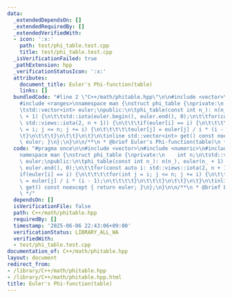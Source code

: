 ```yaml
---
data:
  _extendedDependsOn: []
  _extendedRequiredBy: []
  _extendedVerifiedWith:
  - icon: ':x:'
    path: test/phi_table.test.cpp
    title: test/phi_table.test.cpp
  _isVerificationFailed: true
  _pathExtension: hpp
  _verificationStatusIcon: ':x:'
  attributes:
    document_title: Euler's Phi-function(table)
    links: []
  bundledCode: "#line 2 \"C++/math/phitable.hpp\"\n\n#include <vector>\n#include <numeric>\n\
    #include <ranges>\nnamespace man {\nstruct phi_table {\nprivate:\n    int n;\n\
    \tstd::vector<int> euler;\npublic:\n\tphi_table(const int n_): n(n_), euler(n_\
    \ + 1) {\n\t\tstd::iota(euler.begin(), euler.end(), 0);\n\t\tfor(const auto i:\
    \ std::views::iota(2, n + 1)) {\n\t\t\tif(euler[i] == i) {\n\t\t\t\tfor(int j\
    \ = i; j <= n; j += i) {\n\t\t\t\t\teuler[j] = euler[j] / i * (i - 1);\n\t\t\t\
    \t}\n\t\t\t}\n\t\t}\n\t}\n\tinline std::vector<int> get() const noexcept { return\
    \ euler; }\n};\n}\n\n/**\n * @brief Euler's Phi-function(table)\n */\n"
  code: "#pragma once\n\n#include <vector>\n#include <numeric>\n#include <ranges>\n\
    namespace man {\nstruct phi_table {\nprivate:\n    int n;\n\tstd::vector<int>\
    \ euler;\npublic:\n\tphi_table(const int n_): n(n_), euler(n_ + 1) {\n\t\tstd::iota(euler.begin(),\
    \ euler.end(), 0);\n\t\tfor(const auto i: std::views::iota(2, n + 1)) {\n\t\t\t\
    if(euler[i] == i) {\n\t\t\t\tfor(int j = i; j <= n; j += i) {\n\t\t\t\t\teuler[j]\
    \ = euler[j] / i * (i - 1);\n\t\t\t\t}\n\t\t\t}\n\t\t}\n\t}\n\tinline std::vector<int>\
    \ get() const noexcept { return euler; }\n};\n}\n\n/**\n * @brief Euler's Phi-function(table)\n\
    \ */"
  dependsOn: []
  isVerificationFile: false
  path: C++/math/phitable.hpp
  requiredBy: []
  timestamp: '2025-06-06 22:43:06+09:00'
  verificationStatus: LIBRARY_ALL_WA
  verifiedWith:
  - test/phi_table.test.cpp
documentation_of: C++/math/phitable.hpp
layout: document
redirect_from:
- /library/C++/math/phitable.hpp
- /library/C++/math/phitable.hpp.html
title: Euler's Phi-function(table)
---
```


